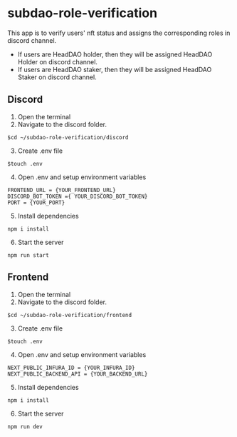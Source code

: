 # subdao-role-verification

This app is to verify users' nft status and assigns the corresponding roles in discord channel. 
- If users are HeadDAO holder, then they will be assigned HeadDAO Holder on discord channel.
- If users are HeadDAO staker, then they will be assigned HeadDAO Staker on discord channel.

## Discord 

1. Open the terminal
2. Navigate to the discord folder. 
```
$cd ~/subdao-role-verification/discord
```
3. Create .env file
```
$touch .env
```
4. Open .env and setup environment variables
```
FRONTEND_URL = {YOUR_FRONTEND_URL}
DISCORD_BOT_TOKEN ={ YOUR_DISCORD_BOT_TOKEN}
PORT = {YOUR_PORT}
```
5. Install dependencies
```
npm i install
```
6. Start the server
```
npm run start
```

## Frontend
1. Open the terminal
2. Navigate to the discord folder. 
```
$cd ~/subdao-role-verification/frontend
```
3. Create .env file
```
$touch .env
```
4. Open .env and setup environment variables
```
NEXT_PUBLIC_INFURA_ID = {YOUR_INFURA_ID}
NEXT_PUBLIC_BACKEND_API = {YOUR_BACKEND_URL}
```
5. Install dependencies
```
npm i install
```
6. Start the server
```
npm run dev
```
